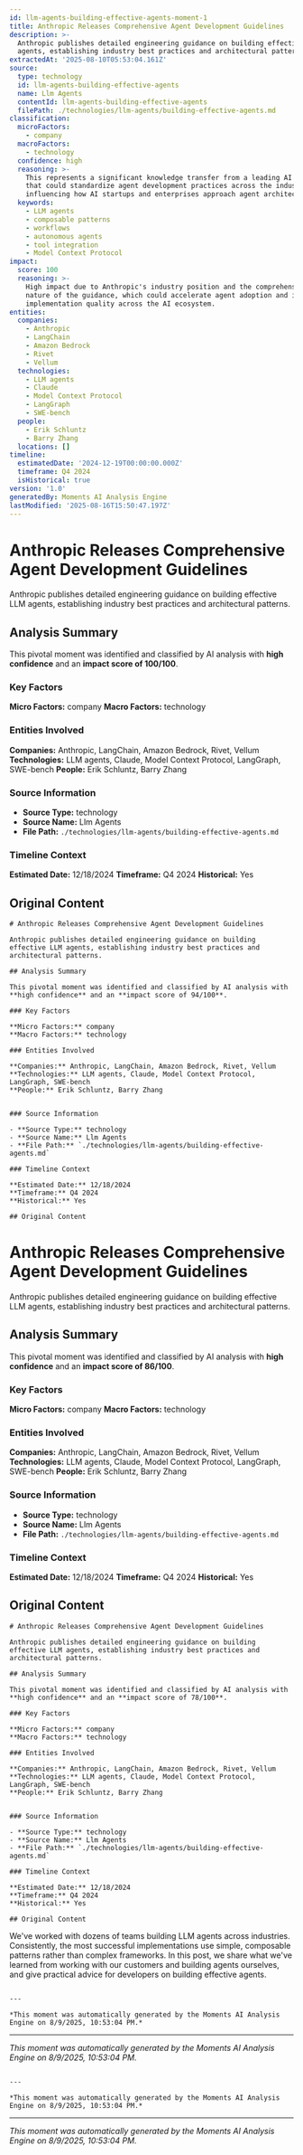 ```yaml
---
id: llm-agents-building-effective-agents-moment-1
title: Anthropic Releases Comprehensive Agent Development Guidelines
description: >-
  Anthropic publishes detailed engineering guidance on building effective LLM
  agents, establishing industry best practices and architectural patterns.
extractedAt: '2025-08-10T05:53:04.161Z'
source:
  type: technology
  id: llm-agents-building-effective-agents
  name: Llm Agents
  contentId: llm-agents-building-effective-agents
  filePath: ./technologies/llm-agents/building-effective-agents.md
classification:
  microFactors:
    - company
  macroFactors:
    - technology
  confidence: high
  reasoning: >-
    This represents a significant knowledge transfer from a leading AI company
    that could standardize agent development practices across the industry,
    influencing how AI startups and enterprises approach agent architecture.
  keywords:
    - LLM agents
    - composable patterns
    - workflows
    - autonomous agents
    - tool integration
    - Model Context Protocol
impact:
  score: 100
  reasoning: >-
    High impact due to Anthropic's industry position and the comprehensive
    nature of the guidance, which could accelerate agent adoption and improve
    implementation quality across the AI ecosystem.
entities:
  companies:
    - Anthropic
    - LangChain
    - Amazon Bedrock
    - Rivet
    - Vellum
  technologies:
    - LLM agents
    - Claude
    - Model Context Protocol
    - LangGraph
    - SWE-bench
  people:
    - Erik Schluntz
    - Barry Zhang
  locations: []
timeline:
  estimatedDate: '2024-12-19T00:00:00.000Z'
  timeframe: Q4 2024
  isHistorical: true
version: '1.0'
generatedBy: Moments AI Analysis Engine
lastModified: '2025-08-16T15:50:47.197Z'
---
```

# Anthropic Releases Comprehensive Agent Development Guidelines

Anthropic publishes detailed engineering guidance on building effective LLM agents, establishing industry best practices and architectural patterns.

## Analysis Summary

This pivotal moment was identified and classified by AI analysis with **high confidence** and an **impact score of 100/100**.

### Key Factors

**Micro Factors:** company
**Macro Factors:** technology

### Entities Involved

**Companies:** Anthropic, LangChain, Amazon Bedrock, Rivet, Vellum
**Technologies:** LLM agents, Claude, Model Context Protocol, LangGraph, SWE-bench
**People:** Erik Schluntz, Barry Zhang


### Source Information

- **Source Type:** technology
- **Source Name:** Llm Agents
- **File Path:** `./technologies/llm-agents/building-effective-agents.md`

### Timeline Context

**Estimated Date:** 12/18/2024
**Timeframe:** Q4 2024
**Historical:** Yes

## Original Content

```
# Anthropic Releases Comprehensive Agent Development Guidelines

Anthropic publishes detailed engineering guidance on building effective LLM agents, establishing industry best practices and architectural patterns.

## Analysis Summary

This pivotal moment was identified and classified by AI analysis with **high confidence** and an **impact score of 94/100**.

### Key Factors

**Micro Factors:** company
**Macro Factors:** technology

### Entities Involved

**Companies:** Anthropic, LangChain, Amazon Bedrock, Rivet, Vellum
**Technologies:** LLM agents, Claude, Model Context Protocol, LangGraph, SWE-bench
**People:** Erik Schluntz, Barry Zhang


### Source Information

- **Source Type:** technology
- **Source Name:** Llm Agents
- **File Path:** `./technologies/llm-agents/building-effective-agents.md`

### Timeline Context

**Estimated Date:** 12/18/2024
**Timeframe:** Q4 2024
**Historical:** Yes

## Original Content

```
# Anthropic Releases Comprehensive Agent Development Guidelines

Anthropic publishes detailed engineering guidance on building effective LLM agents, establishing industry best practices and architectural patterns.

## Analysis Summary

This pivotal moment was identified and classified by AI analysis with **high confidence** and an **impact score of 86/100**.

### Key Factors

**Micro Factors:** company
**Macro Factors:** technology

### Entities Involved

**Companies:** Anthropic, LangChain, Amazon Bedrock, Rivet, Vellum
**Technologies:** LLM agents, Claude, Model Context Protocol, LangGraph, SWE-bench
**People:** Erik Schluntz, Barry Zhang


### Source Information

- **Source Type:** technology
- **Source Name:** Llm Agents
- **File Path:** `./technologies/llm-agents/building-effective-agents.md`

### Timeline Context

**Estimated Date:** 12/18/2024
**Timeframe:** Q4 2024
**Historical:** Yes

## Original Content

```
# Anthropic Releases Comprehensive Agent Development Guidelines

Anthropic publishes detailed engineering guidance on building effective LLM agents, establishing industry best practices and architectural patterns.

## Analysis Summary

This pivotal moment was identified and classified by AI analysis with **high confidence** and an **impact score of 78/100**.

### Key Factors

**Micro Factors:** company
**Macro Factors:** technology

### Entities Involved

**Companies:** Anthropic, LangChain, Amazon Bedrock, Rivet, Vellum
**Technologies:** LLM agents, Claude, Model Context Protocol, LangGraph, SWE-bench
**People:** Erik Schluntz, Barry Zhang


### Source Information

- **Source Type:** technology
- **Source Name:** Llm Agents
- **File Path:** `./technologies/llm-agents/building-effective-agents.md`

### Timeline Context

**Estimated Date:** 12/18/2024
**Timeframe:** Q4 2024
**Historical:** Yes

## Original Content

```
We've worked with dozens of teams building LLM agents across industries. Consistently, the most successful implementations use simple, composable patterns rather than complex frameworks. In this post, we share what we've learned from working with our customers and building agents ourselves, and give practical advice for developers on building effective agents.
```

---

*This moment was automatically generated by the Moments AI Analysis Engine on 8/9/2025, 10:53:04 PM.*

```

---

*This moment was automatically generated by the Moments AI Analysis Engine on 8/9/2025, 10:53:04 PM.*

```

---

*This moment was automatically generated by the Moments AI Analysis Engine on 8/9/2025, 10:53:04 PM.*

```

---

*This moment was automatically generated by the Moments AI Analysis Engine on 8/9/2025, 10:53:04 PM.*
